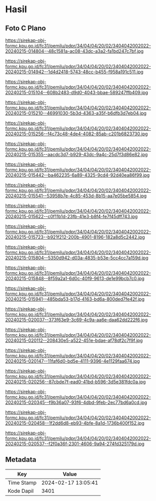 # Hasil

## Foto C Plano

https://sirekap-obj-formc.kpu.go.id/fc31/pemilu/pdpr/34/04/04/20/02/3404042002022-20240215-014804--48c1581a-ac08-43dc-a3a2-fa1bd247c7bf.jpg

https://sirekap-obj-formc.kpu.go.id/fc31/pemilu/pdpr/34/04/04/20/02/3404042002022-20240215-014942--1d4d2418-5743-48cc-b455-f958a191c511.jpg

https://sirekap-obj-formc.kpu.go.id/fc31/pemilu/pdpr/34/04/04/20/02/3404042002022-20240215-015104--608b2483-d9d0-4043-bbae-589247ffb409.jpg

https://sirekap-obj-formc.kpu.go.id/fc31/pemilu/pdpr/34/04/04/20/02/3404042002022-20240215-015210--46991030-5b3d-4363-a35f-b6dfb3d7eb04.jpg

https://sirekap-obj-formc.kpu.go.id/fc31/pemilu/pdpr/34/04/04/20/02/3404042002022-20240215-015256--f4c73c48-4de4-4082-85ab-c201b6823730.jpg

https://sirekap-obj-formc.kpu.go.id/fc31/pemilu/pdpr/34/04/04/20/02/3404042002022-20240215-015355--aacdc3d7-b929-43dc-9a4c-25d7f3d86e82.jpg

https://sirekap-obj-formc.kpu.go.id/fc31/pemilu/pdpr/34/04/04/20/02/3404042002022-20240215-015442--ba462235-6a89-4325-9cd4-92d40ea86f99.jpg

https://sirekap-obj-formc.kpu.go.id/fc31/pemilu/pdpr/34/04/04/20/02/3404042002022-20240215-015541--53958b7e-4c85-453d-8b15-aa7e05be5854.jpg

https://sirekap-obj-formc.kpu.go.id/fc31/pemilu/pdpr/34/04/04/20/02/3404042002022-20240215-015622--c0f11b1d-23fb-41e3-b8f4-fe7f45dff743.jpg

https://sirekap-obj-formc.kpu.go.id/fc31/pemilu/pdpr/34/04/04/20/02/3404042002022-20240215-015723--b921f212-200b-4901-8196-182a8d5c2442.jpg

https://sirekap-obj-formc.kpu.go.id/fc31/pemilu/pdpr/34/04/04/20/02/3404042002022-20240215-015804--5350d942-d03a-4835-b53e-5cc4cc7a159d.jpg

https://sirekap-obj-formc.kpu.go.id/fc31/pemilu/pdpr/34/04/04/20/02/3404042002022-20240215-015848--8f59a2a1-6d0c-40f9-9613-de1e99bcb7c0.jpg

https://sirekap-obj-formc.kpu.go.id/fc31/pemilu/pdpr/34/04/04/20/02/3404042002022-20240215-015941--485bda53-b17d-4163-bd6a-800ded7fe42f.jpg

https://sirekap-obj-formc.kpu.go.id/fc31/pemilu/pdpr/34/04/04/20/02/3404042002022-20240215-020037--373f63e9-3c69-4c9a-aa6e-daa62dd222f6.jpg

https://sirekap-obj-formc.kpu.go.id/fc31/pemilu/pdpr/34/04/04/20/02/3404042002022-20240215-020112--208430e5-a522-451e-bdae-af78df2c7f9f.jpg

https://sirekap-obj-formc.kpu.go.id/fc31/pemilu/pdpr/34/04/04/20/02/3404042002022-20240215-020147--11faf6d0-bd5e-4111-9396-4e1129faa674.jpg

https://sirekap-obj-formc.kpu.go.id/fc31/pemilu/pdpr/34/04/04/20/02/3404042002022-20240215-020256--87cbde7f-ead0-41bd-b596-3d5e381fdc0a.jpg

https://sirekap-obj-formc.kpu.go.id/fc31/pemilu/pdpr/34/04/04/20/02/3404042002022-20240215-020345--f9b36a07-93f6-4dbd-9feb-2ec77bd6a0cd.jpg

https://sirekap-obj-formc.kpu.go.id/fc31/pemilu/pdpr/34/04/04/20/02/3404042002022-20240215-020458--1f2dd6d8-eb93-4bfe-8a1d-1736b400f152.jpg

https://sirekap-obj-formc.kpu.go.id/fc31/pemilu/pdpr/34/04/04/20/02/3404042002022-20240215-020537--f2f0a36f-2301-4606-9a94-274fd325179d.jpg


## Metadata

| Key        | Value               |
| ---------- | ------------------- |
| Time Stamp | 2024-02-17 13:05:41 |
| Kode Dapil | 3401                |



